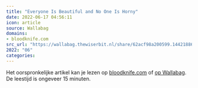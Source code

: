 ```yaml
---
title: "Everyone Is Beautiful and No One Is Horny"
date: 2022-06-17 04:56:11
icon: article
source: Wallabag
domains:
- bloodknife.com
src_url: "https://wallabag.thewiserbit.nl/share/62acf98a200599.14421886"
2022: "06"
categories:
---
```

Het oorspronkelijke artikel kan je lezen op [bloodknife.com](https://bloodknife.com/everyone-beautiful-no-one-horny/) of [op Wallabag](https://wallabag.thewiserbit.nl/share/62acf98a200599.14421886). De leestijd is ongeveer 15 minuten.